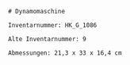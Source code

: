 
            # Dynamomaschine
    
            Inventarnummer: HK_G_1086
    
            Alte Inventarnummer: 9
    
            Abmessungen: 21,3 x 33 x 16,4 cm
            